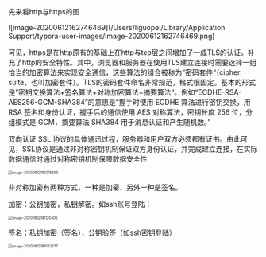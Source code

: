先来看http与https的图：

![image-20200612162746469](/Users/liguopei/Library/Application Support/typora-user-images/image-20200612162746469.png)

可见，https是在http原有的基础上在http与tcp层之间增加了一成TLS的认证。补充了http的安全特性。其中，浏览器和服务器在使用TLS建立连接时需要选择一组恰当的加密算法来实现安全通信，这些算法的组合被称为”密码套件“（cipher suite，也叫加密套件）。TLS的密码套件命名非常规范，格式很固定。基本的形式是”密钥交换算法+签名算法+对称加密算法+摘要算法“。例如“ECDHE-RSA-AES256-GCM-SHA384”的意思是“握手时使用 ECDHE 算法进行密钥交换，用 RSA 签名和身份认证，握手后的通信使用 AES 对称算法，密钥长度 256 位，分组模式是 GCM，摘要算法 SHA384 用于消息认证和产生随机数。”

双向认证 SSL 协议的具体通讯过程，服务器和用户双方必须都有证书。由此可见，SSL协议是通过非对称密钥机制保证双方身份认证，并完成建立连接，在实际数据通信时通过对称密钥机制保障数据安全性

<img src="/Users/liguopei/Library/Application Support/typora-user-images/image-20200612190015559.png" alt="image-20200612190015559" style="zoom:50%;" />

非对称加密有两种方式，一种是加密，另外一种是签名。

加密：公钥加密，私钥解密。如ssh账号登陆：

<img src="/Users/liguopei/Library/Application Support/typora-user-images/image-20200612191120406.png" alt="image-20200612191120406" style="zoom:50%;" />

签名：私钥加密（签名），公钥验签（如ssh密钥登陆）

<img src="/Users/liguopei/Library/Application Support/typora-user-images/image-20200612191032277.png" alt="image-20200612191032277" style="zoom:50%;" />



